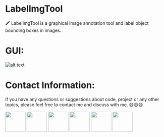 # LabelImgTool
🖍️ LabelImgTool is a graphical image annotation tool and label object bounding boxes in images.

# GUI:
![alt text](https://github.com/JeffWang0325/LabelImgTool/blob/master/GUI3.0.1.JPG "Logo Title Text 1")

# Contact Information:
If you have any questions or suggestions about code, project or any other topics, please feel free to contact me and discuss with me. 😄😄😄

<a href="https://www.linkedin.com/in/tzu-wei-wang-a09707157" target="_blank"><img src="https://lh4.googleusercontent.com/0JP3PWLjk5WWbb58TZ7IRJ2GYlWJ1bRs2Ad5x2gwnbBxEkaEMTqmxNA6QobiE8ofFtUec6JJvukbbKrYFAmM=w996-h968" width="64"></a>
<a href="https://www.youtube.com/channel/UC9nOeQSWp0PQJPtUaZYwQBQ" target="_blank"><img src="https://lh5.googleusercontent.com/Y7pErC5JfqMrYCBEkHhGu2RN0K8bC1MbQxmU_XilfrxIf9ddh9yg1OIxnbbW7_6GyNVCo2ge6W1R3PdtBonO=w1920-h968" width="64"></a>
<a href="https://www.facebook.com/tzuwei.wang.33/" target="_blank"><img src="https://lh6.googleusercontent.com/u1LA022XuqjECgrkmIJMCUQRD0rWrvtmLuODjc9YGYpzgHyCQkbrqaqurWBz1HsP6dJSkh-v5cEOPFgbSfco=w996-h968" width="64"></a>
<a href="https://www.instagram.com/tzuweiw/" target="_blank"><img src="https://lh4.googleusercontent.com/hcPL6jBDawVJjk22apKxIe7VuXel2CTR4letvAk7KZRF01EeJjiPeZjC96gt8kAbY8zW-qu-_ghRS-CX9zT8=w1920-h968" width="64"></a>
<a href="https://www.kaggle.com/tzuweiwang" target="_blank"><img src="https://lh5.googleusercontent.com/aCXx87pZ8wygENqN4to5-x4DsLiz4QI2CWF7zwLN73hLZsv0YZOweE71mwCfXpZznQgUdK2yfQOZ0wueUfIv=w1920-h968" width="64"></a>
<a href="https://github.com/JeffWang0325" target="_blank"><img src="https://lh5.googleusercontent.com/j9A61PkGIQVgZ15AIfdAQWkzTugbhr6iJTJzjvmHX_JItjgl-8-6LZfZL1BEuqYEKN7JxEisEsjUIyBoV6RF=w1920-h968" width="64"></a>
